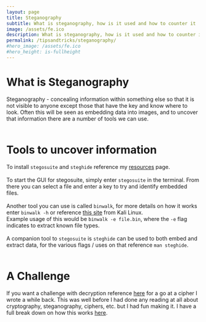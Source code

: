 ```yaml
---
layout: page
title: Steganography
subtitle: What is steganography, how is it used and how to counter it
image: /assets/fe.ico
description: What is steganography, how is it used and how to counter it
permalink: /tipsandtricks/steganography/
#hero_image: /assets/fe.ico
#hero_height: is-fullheight
---
```


# What is Steganography
Steganography - concealing information within something else so that it is not visible to anyone except those that have the key and know where to look. Often this will be seen as embedding data into images, and to uncover that information there are a number of tools we can use.
<br><br>

# Tools to uncover information
To install `stegosuite` and `steghide` reference my [resources](/tipsandtricks/resources/) page.
<br><br>
To start the GUI for stegosuite, simply enter `stegosuite` in the terminal. From there you can select a file and enter a key to try and identify embedded files.<br><br>
Another tool you can use is called `binwalk`, for more details on how it works enter `binwalk -h` or reference <a href="https://www.kali.org/tools/binwalk/" target="_blank" rel="noopener noreferrer">this site</a> from Kali Linux.<br>
Example usage of this would be `binwalk -e file.bin`, where the `-e` flag indicates to extract known file types.<br>
<br>
A companion tool to `stegosuite` is `steghide` can be used to both embed and extract data, for the various flags / uses on that reference `man steghide`.
<br><br>

# A Challenge
If you want a challenge with decryption reference <a href="https://raw.githubusercontent.com/fe-moldark/wesleykent-website/gh-pages/assets/cipher/encrypted_image.jpg" target="_blank" rel="noopener noreferrer">here</a> for a go at a cipher I wrote a while back. This was well before I had done any reading at all about cryptography, steganography, ciphers, etc. but I had fun making it. I have a full break down on how this works [here](https://wesleykent.com/creating_my_own_cipher/).
<br><br>
